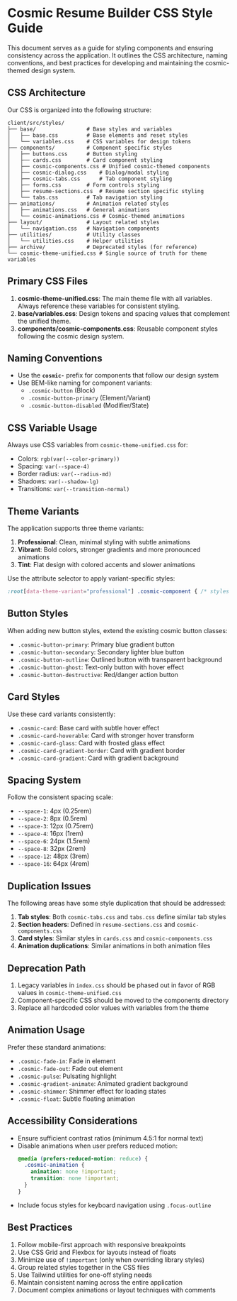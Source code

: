 # Cosmic Resume Builder CSS Style Guide

This document serves as a guide for styling components and ensuring consistency across the application. It outlines the CSS architecture, naming conventions, and best practices for developing and maintaining the cosmic-themed design system.

## CSS Architecture

Our CSS is organized into the following structure:

```
client/src/styles/
├── base/                # Base styles and variables
│   ├── base.css         # Base elements and reset styles
│   └── variables.css    # CSS variables for design tokens
├── components/          # Component specific styles
│   ├── buttons.css      # Button styling
│   ├── cards.css        # Card component styling
│   ├── cosmic-components.css # Unified cosmic-themed components
│   ├── cosmic-dialog.css    # Dialog/modal styling
│   ├── cosmic-tabs.css      # Tab component styling
│   ├── forms.css        # Form controls styling
│   ├── resume-sections.css  # Resume section specific styling
│   └── tabs.css         # Tab navigation styling
├── animations/          # Animation related styles
│   ├── animations.css   # General animations
│   └── cosmic-animations.css # Cosmic-themed animations
├── layout/              # Layout related styles
│   └── navigation.css   # Navigation components
├── utilities/           # Utility classes
│   └── utilities.css    # Helper utilities
├── archive/             # Deprecated styles (for reference)
└── cosmic-theme-unified.css # Single source of truth for theme variables
```

## Primary CSS Files

1. **cosmic-theme-unified.css**: The main theme file with all variables. Always reference these variables for consistent styling.
2. **base/variables.css**: Design tokens and spacing values that complement the unified theme.
3. **components/cosmic-components.css**: Reusable component styles following the cosmic design system.

## Naming Conventions

- Use the **`cosmic-`** prefix for components that follow our design system
- Use BEM-like naming for component variants:
  - `.cosmic-button` (Block)
  - `.cosmic-button-primary` (Element/Variant)
  - `.cosmic-button-disabled` (Modifier/State)

## CSS Variable Usage

Always use CSS variables from `cosmic-theme-unified.css` for:

- Colors: `rgb(var(--color-primary))`
- Spacing: `var(--space-4)`
- Border radius: `var(--radius-md)`
- Shadows: `var(--shadow-lg)`
- Transitions: `var(--transition-normal)`

## Theme Variants

The application supports three theme variants:

1. **Professional**: Clean, minimal styling with subtle animations
2. **Vibrant**: Bold colors, stronger gradients and more pronounced animations
3. **Tint**: Flat design with colored accents and slower animations

Use the attribute selector to apply variant-specific styles:
```css
:root[data-theme-variant="professional"] .cosmic-component { /* styles */ }
```

## Button Styles

When adding new button styles, extend the existing cosmic button classes:

- `.cosmic-button-primary`: Primary blue gradient button
- `.cosmic-button-secondary`: Secondary lighter blue button
- `.cosmic-button-outline`: Outlined button with transparent background
- `.cosmic-button-ghost`: Text-only button with hover effect
- `.cosmic-button-destructive`: Red/danger action button

## Card Styles

Use these card variants consistently:

- `.cosmic-card`: Base card with subtle hover effect
- `.cosmic-card-hoverable`: Card with stronger hover transform
- `.cosmic-card-glass`: Card with frosted glass effect
- `.cosmic-card-gradient-border`: Card with gradient border
- `.cosmic-card-gradient`: Card with gradient background

## Spacing System

Follow the consistent spacing scale:

- `--space-1`: 4px (0.25rem)
- `--space-2`: 8px (0.5rem)
- `--space-3`: 12px (0.75rem)
- `--space-4`: 16px (1rem)
- `--space-6`: 24px (1.5rem)
- `--space-8`: 32px (2rem)
- `--space-12`: 48px (3rem)
- `--space-16`: 64px (4rem)

## Duplication Issues

The following areas have some style duplication that should be addressed:

1. **Tab styles**: Both `cosmic-tabs.css` and `tabs.css` define similar tab styles
2. **Section headers**: Defined in `resume-sections.css` and `cosmic-components.css`
3. **Card styles**: Similar styles in `cards.css` and `cosmic-components.css`
4. **Animation duplications**: Similar animations in both animation files

## Deprecation Path

1. Legacy variables in `index.css` should be phased out in favor of RGB values in `cosmic-theme-unified.css`
2. Component-specific CSS should be moved to the components directory
3. Replace all hardcoded color values with variables from the theme

## Animation Usage

Prefer these standard animations:

- `.cosmic-fade-in`: Fade in element
- `.cosmic-fade-out`: Fade out element
- `.cosmic-pulse`: Pulsating highlight
- `.cosmic-gradient-animate`: Animated gradient background
- `.cosmic-shimmer`: Shimmer effect for loading states
- `.cosmic-float`: Subtle floating animation

## Accessibility Considerations

- Ensure sufficient contrast ratios (minimum 4.5:1 for normal text)
- Disable animations when user prefers reduced motion:
  ```css
  @media (prefers-reduced-motion: reduce) {
    .cosmic-animation {
      animation: none !important;
      transition: none !important;
    }
  }
  ```
- Include focus styles for keyboard navigation using `.focus-outline`

## Best Practices

1. Follow mobile-first approach with responsive breakpoints
2. Use CSS Grid and Flexbox for layouts instead of floats
3. Minimize use of `!important` (only when overriding library styles)
4. Group related styles together in the CSS files
5. Use Tailwind utilities for one-off styling needs
6. Maintain consistent naming across the entire application
7. Document complex animations or layout techniques with comments